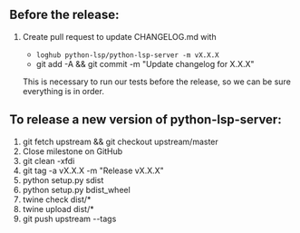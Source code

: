 ## Before the release:

1. Create pull request to update CHANGELOG.md with
    * `loghub python-lsp/python-lsp-server -m vX.X.X`
    * git add -A && git commit -m "Update changelog for X.X.X"

    This is necessary to run our tests before the release, so we can be sure
    everything is in order.
## To release a new version of python-lsp-server:

1. git fetch upstream && git checkout upstream/master
2. Close milestone on GitHub
3. git clean -xfdi
4. git tag -a vX.X.X -m "Release vX.X.X"
5. python setup.py sdist
6. python setup.py bdist_wheel
7. twine check dist/*
8. twine upload dist/*
9. git push upstream --tags
